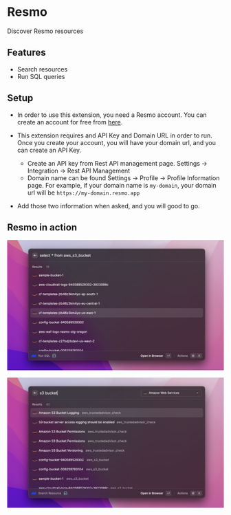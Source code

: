 # Resmo

Discover Resmo resources

## Features

- Search resources
- Run SQL queries

## Setup

- In order to use this extension, you need a Resmo account. You can create an account for free from [here](https://id.resmo.app).
- This extension requires and API Key and Domain URL in order to run. Once you create your account, you will have your domain url, and you can create an API Key.

  - Create an API key from Rest API management page. Settings -> Integration -> Rest API Management
  - Domain name can be found Settings -> Profile -> Profile Information page. For example, if your domain name is `my-domain`, your domain url will be `https://my-domain.resmo.app`

- Add those two information when asked, and you will good to go.

## Resmo in action

![resmo sql](./metadata/resmo-metadata1.png)

![resmo aws resources](./metadata/resmo-metadata2.png)
